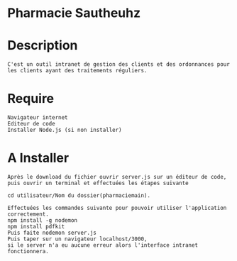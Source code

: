# Pharmacie Sautheuhz

# Description
    C'est un outil intranet de gestion des clients et des ordonnances pour les clients ayant des traitements réguliers.

# Require
    Navigateur internet
    Editeur de code
    Installer Node.js (si non installer)

# A Installer
    Après le download du fichier ouvrir server.js sur un éditeur de code,
    puis ouvrir un terminal et effectuées les étapes suivante

    cd utilisateur/Nom du dossier(pharmaciemain).

    Effectuées les commandes suivante pour pouvoir utiliser l'application correctement.
    npm install -g nodemon
    npm install pdfkit
    Puis faite nodemon server.js
    Puis taper sur un navigateur localhost/3000,
    si le server n'a eu aucune erreur alors l'interface intranet fonctionnera.